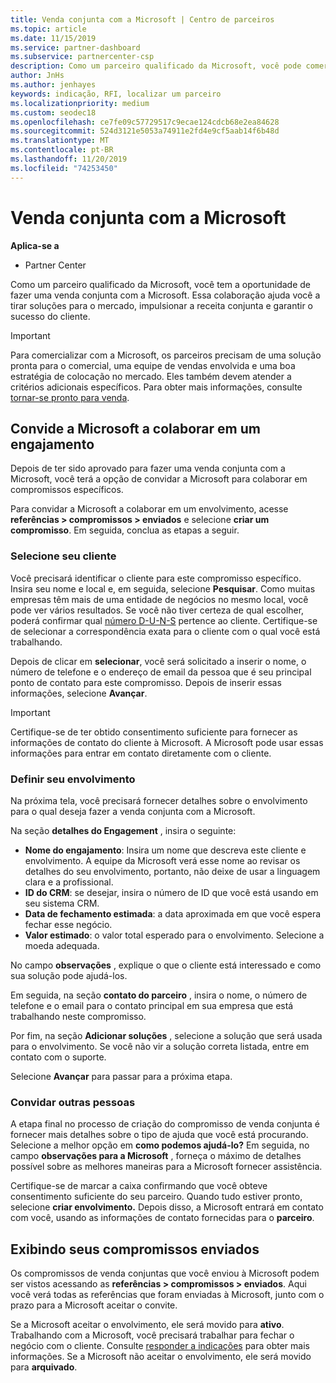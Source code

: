 ```yaml
---
title: Venda conjunta com a Microsoft | Centro de parceiros
ms.topic: article
ms.date: 11/15/2019
ms.service: partner-dashboard
ms.subservice: partnercenter-csp
description: Como um parceiro qualificado da Microsoft, você pode comercializar com a Microsoft. Saiba como definir compromissos, convidar a Microsoft para colaborar ou exibir compromissos enviados.
author: JnHs
ms.author: jenhayes
keywords: indicação, RFI, localizar um parceiro
ms.localizationpriority: medium
ms.custom: seodec18
ms.openlocfilehash: ce7fe09c57729517c9ecae124cdcb68e2ea84628
ms.sourcegitcommit: 524d3121e5053a74911e2fd4e9cf5aab14f6b48d
ms.translationtype: MT
ms.contentlocale: pt-BR
ms.lasthandoff: 11/20/2019
ms.locfileid: "74253450"
---
```

# <a name="co-sell-with-microsoft"></a>Venda conjunta com a Microsoft

**Aplica-se a**

-  Partner Center

Como um parceiro qualificado da Microsoft, você tem a oportunidade de fazer uma venda conjunta com a Microsoft. Essa colaboração ajuda você a tirar soluções para o mercado, impulsionar a receita conjunta e garantir o sucesso do cliente.

> [!IMPORTANT]
> Para comercializar com a Microsoft, os parceiros precisam de uma solução pronta para o comercial, uma equipe de vendas envolvida e uma boa estratégia de colocação no mercado. Eles também devem atender a critérios adicionais específicos. Para obter mais informações, consulte [tornar-se pronto para venda](https://partner.microsoft.com/reach-customers/selling-with-microsoft#become-ready).

## <a name="invite-microsoft-to-collaborate-on-an-engagement"></a>Convide a Microsoft a colaborar em um engajamento

Depois de ter sido aprovado para fazer uma venda conjunta com a Microsoft, você terá a opção de convidar a Microsoft para colaborar em compromissos específicos.

Para convidar a Microsoft a colaborar em um envolvimento, acesse **referências > compromissos > enviados** e selecione **criar um compromisso**. Em seguida, conclua as etapas a seguir.

### <a name="select-your-customer"></a>Selecione seu cliente

Você precisará identificar o cliente para este compromisso específico. Insira seu nome e local e, em seguida, selecione **Pesquisar**. Como muitas empresas têm mais de uma entidade de negócios no mesmo local, você pode ver vários resultados. Se você não tiver certeza de qual escolher, poderá confirmar qual [número D-U-N-S](https://www.dnb.com/duns-number.html) pertence ao cliente. Certifique-se de selecionar a correspondência exata para o cliente com o qual você está trabalhando. 

Depois de clicar em **selecionar**, você será solicitado a inserir o nome, o número de telefone e o endereço de email da pessoa que é seu principal ponto de contato para este compromisso. Depois de inserir essas informações, selecione **Avançar**.

> [!IMPORTANT]
> Certifique-se de ter obtido consentimento suficiente para fornecer as informações de contato do cliente à Microsoft. A Microsoft pode usar essas informações para entrar em contato diretamente com o cliente.

### <a name="define-your-engagement"></a>Definir seu envolvimento

Na próxima tela, você precisará fornecer detalhes sobre o envolvimento para o qual deseja fazer a venda conjunta com a Microsoft.

Na seção **detalhes do Engagement** , insira o seguinte:
- **Nome do engajamento**: Insira um nome que descreva este cliente e envolvimento. A equipe da Microsoft verá esse nome ao revisar os detalhes do seu envolvimento, portanto, não deixe de usar a linguagem clara e a profissional.
- **ID do CRM**: se desejar, insira o número de ID que você está usando em seu sistema CRM.
- **Data de fechamento estimada**: a data aproximada em que você espera fechar esse negócio.
- **Valor estimado**: o valor total esperado para o envolvimento. Selecione a moeda adequada.

No campo **observações** , explique o que o cliente está interessado e como sua solução pode ajudá-los.

 Em seguida, na seção **contato do parceiro** , insira o nome, o número de telefone e o email para o contato principal em sua empresa que está trabalhando neste compromisso.

Por fim, na seção **Adicionar soluções** , selecione a solução que será usada para o envolvimento. Se você não vir a solução correta listada, entre em contato com o suporte.

Selecione **Avançar** para passar para a próxima etapa.

### <a name="invite-others"></a>Convidar outras pessoas

A etapa final no processo de criação do compromisso de venda conjunta é fornecer mais detalhes sobre o tipo de ajuda que você está procurando. Selecione a melhor opção em **como podemos ajudá-lo?** Em seguida, no campo **observações para a Microsoft** , forneça o máximo de detalhes possível sobre as melhores maneiras para a Microsoft fornecer assistência.

Certifique-se de marcar a caixa confirmando que você obteve consentimento suficiente do seu parceiro. Quando tudo estiver pronto, selecione **criar envolvimento.** Depois disso, a Microsoft entrará em contato com você, usando as informações de contato fornecidas para o **parceiro**.

## <a name="viewing-your-sent-engagements"></a>Exibindo seus compromissos enviados

Os compromissos de venda conjuntas que você enviou à Microsoft podem ser vistos acessando as **referências > compromissos > enviados**. Aqui você verá todas as referências que foram enviadas à Microsoft, junto com o prazo para a Microsoft aceitar o convite.

Se a Microsoft aceitar o envolvimento, ele será movido para **ativo**. Trabalhando com a Microsoft, você precisará trabalhar para fechar o negócio com o cliente. Consulte [responder a indicações](responding-to-referrals.md) para obter mais informações. Se a Microsoft não aceitar o envolvimento, ele será movido para **arquivado**.
